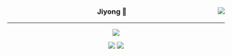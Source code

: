 
<div align="center">
  
  <img align="right" src="https://github-readme-stats.vercel.app/api/top-langs/?username=jiyong&theme=dracula&exclude_repo=clone-web-scrapper,clone-zoom&hide=Procfile&layout=compact&langs_count=8"/>

  
  ### Jiyong 🎨
  
  ---
  
  <a href="https://www.notion.so/ffbfc05e864a47d587011873f14e0760"><img src="https://img.shields.io/badge/Github Projects-000000?style=flat-square&logo=github&logoColor=white"/></a> 
 
  <a href="https://haardy.tistory.com/"><img src="https://img.shields.io/badge/Jiyongstory-3DDC84?style=flat-square&logo=Velog&logoColor=white"/></a>
  <a href="https://www.notion.so/63ebd63604c640d7a5eb6cf00d641800"><img src="https://img.shields.io/badge/jjjichive-ffffff?style=flat-square&logo=notion&logoColor=black"/></a>
 
</div>
